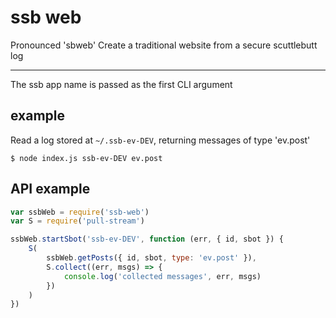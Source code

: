 # ssb web

Pronounced 'sbweb'
Create a traditional website from a secure scuttlebutt log

---------------------------------------

The ssb app name is passed as the first CLI argument

## example
Read a log stored at `~/.ssb-ev-DEV`, returning messages of type 'ev.post'
```
$ node index.js ssb-ev-DEV ev.post
```


## API example
```js
var ssbWeb = require('ssb-web')
var S = require('pull-stream')

ssbWeb.startSbot('ssb-ev-DEV', function (err, { id, sbot }) {
    S(
        ssbWeb.getPosts({ id, sbot, type: 'ev.post' }),
        S.collect((err, msgs) => {
            console.log('collected messages', err, msgs)
        })
    )
})
```

